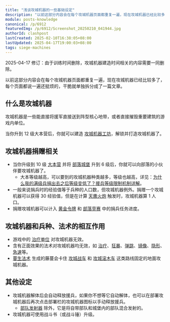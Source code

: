 ```yaml
---
title: "浅谈攻城机器的一些基础设定"
description: "以前这部分内容会在每个攻城机器页面都重复一遍，现在攻城机器已经比较多了，每个页面都说一遍还挺烦的，干脆就单独拆分成了一篇文章。"
module: posts-knowledge
canonical: /p/6912
featuredImg: /p/6912/Screenshot_20250210_041944.jpg
authorId: clashpost
lastCreated: 2025-02-10T16:38:05+08:00
lastUpdated: 2025-04-17T19:00:03+08:00
tags: siege-machines
---
```


<PostHistory>
2025-04-17 修订：由于训练时间删除，攻城机器建造时间相关的内容需要一同删除。
</PostHistory>

以前这部分内容会在每个攻城机器页面都重复一遍，现在攻城机器已经比较多了，每个页面都说一遍还挺烦的，干脆就单独拆分成了一篇文章。

## 什么是攻城机器

攻城机器是一些能直接将援军直接送到阵型核心地带，或者直接摧毁重要建筑的游戏内单位。

当你升到 12 级大本营后，你就可以建造 [攻城机器工坊](/upgrade/0486-Workshop)，解锁并打造攻城机器了。

## 攻城机器捐赠相关

- 当你升级到 10 级 [大本营](/upgrade/0400-Town-Hall) 并将 [部落城堡](/upgrade/0407-Clan-Castle) 升到 6 级后，你就可以向部落的小伙伴要攻城机器了。
    - 大本等级越高，可以要到的攻城机器种类越多，等级也越高，详见：[为什么我的满级兵捐出去之后等级变低了？援兵等级限制机制详解](/p/2053)。
- 一般来说捐兵时的经验值等于兵种的人口数，但攻城机器例外。捐赠一个攻城机器可以获得 30 经验值，但是在计算 [天鹰火炮](/upgrade/030b-Eagle-Artillery) 触发时，攻城机器算 1 人口。
- 捐赠攻城机器可以计入 [黄金令牌](/p/1001) 和 [部落竞赛](/p/980) 中的捐兵任务进度。

## 攻城机器和兵种、法术的相互作用

- 游戏中的 [治疗单位](/p/6925) 对攻城机器无效。
- 含有正面效果的法术对攻城机器均无效，如 [治疗](/upgrade/0101-Healing-Spell)、[狂暴](/upgrade/0102-Rage-Spell)、[弹跳](/upgrade/0103-Jump-Spell)、[镜像](/upgrade/0105-Clone-Spell)、[隐形](/upgrade/0106-Invisibility-Spell)、[急速](/upgrade/0182-Haste-Spell)等。
- [蔓生法术](/upgrade/0185-Overgrowth-Spell) 生成的藤蔓会卡住 [攻城战车](/upgrade/0240-Wall-Wrecker) 和 [攻城滚木车](/upgrade/0244-Log-Launcher) 这类路线固定的地面攻城机器。

## 其他设定

- 攻城机器解体后会自动释放援兵，如果你不想等它自动解体，也可以在部署攻城机器后再次点击部署栏的攻城机器图标以手动释放援兵。
    - [部队发射器](/upgrade/0247-Troop-Launcher) 除外，它是将自带部队和城堡内的部队混合发射的。
- 攻城机器可使用战斗书（或战斗锤）升级。
